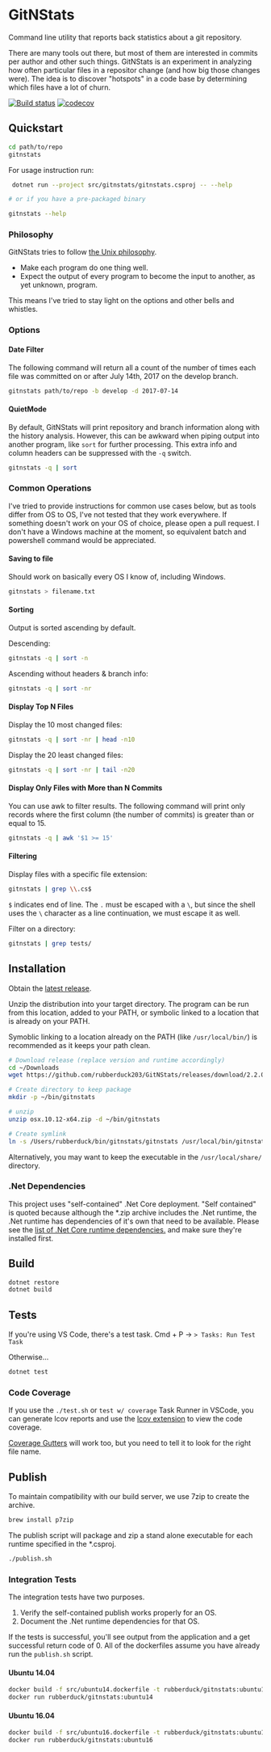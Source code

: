 # GitNStats

Command line utility that reports back statistics about a git repository.

There are many tools out there, but most of them are interested in commits per author and other such things.
GitNStats is an experiment in analyzing how often particular files in a repositor change (and how big those changes were).
The idea is to discover "hotspots" in a code base by determining which files have a lot of churn.

[![Build status](https://ci.appveyor.com/api/projects/status/5ncbrrsob8t44bc5/branch/master?svg=true)](https://ci.appveyor.com/project/Rubberduck/gitnstats/branch/master)
[![codecov](https://codecov.io/gh/rubberduck203/GitNStats/branch/master/graph/badge.svg)](https://codecov.io/gh/rubberduck203/GitNStats)

## Quickstart

```bash
cd path/to/repo
gitnstats
```

For usage instruction run:

```bash
 dotnet run --project src/gitnstats/gitnstats.csproj -- --help

# or if you have a pre-packaged binary

gitnstats --help
```

### Philosophy

GitNStats tries to follow [the Unix philosophy](https://en.wikipedia.org/wiki/Unix_philosophy).

 - Make each program do one thing well.
 - Expect the output of every program to become the input to another, as yet unknown, program.

This means I've tried to stay light on the options and other bells and whistles.

### Options

#### Date Filter

The following command will return all a count of the number of times each file was committed on or after July 14th, 2017 on the develop branch.

```bash
gitnstats path/to/repo -b develop -d 2017-07-14
```

#### QuietMode

By default, GitNStats will print repository and branch information along with the history analysis.
However, this can be awkward when piping output into another program, like `sort` for further processing.
This extra info and column headers can be suppressed with the `-q` switch.

```bash
gitnstats -q | sort
```

### Common Operations

I've tried to provide instructions for common use cases below, but as tools differ from OS to OS,
I've not tested that they work everywhere.
If something doesn't work on your OS of choice, please open a pull request.
I don't have a Windows machine at the moment, so equivalent batch and powershell command would be appreciated.

#### Saving to file

Should work on basically every OS I know of, including Windows.

```bash
gitnstats > filename.txt
```

#### Sorting

Output is sorted ascending by default.

Descending:

```bash
gitnstats -q | sort -n
```

Ascending without headers & branch info:

```bash
gitnstats -q | sort -nr
```

#### Display Top N Files

Display the 10 most changed files:

```bash
gitnstats -q | sort -nr | head -n10
```

Display the 20 least changed files:

```bash
gitnstats -q | sort -nr | tail -n20
```

#### Display Only Files with More than N Commits

You can use awk to filter results.
The following command will print only records where the first column (the number of commits)
is greater than or equal to 15.

```bash
gitnstats -q | awk '$1 >= 15'
```

#### Filtering

Display files with a specific file extension:

```bash
gitnstats | grep \\.cs$
```

`$` indicates end of line.
The `.` must be escaped with a `\`, but since the shell uses the `\` character as a line continuation, we must escape it as well.

Filter on a directory:

```bash
gitnstats | grep tests/
```

## Installation

Obtain the [latest release](https://github.com/rubberduck203/GitNStats/releases/latest).

Unzip the distribution into your target directory.
The program can be run from this location, added to your PATH, 
or symbolic linked to a location that is already on your PATH.

Symoblic linking to a location already on the PATH (like `/usr/local/bin/`) is recommended as it keeps your path clean.

```bash
# Download release (replace version and runtime accordingly)
cd ~/Downloads
wget https://github.com/rubberduck203/GitNStats/releases/download/2.2.0/osx.10.12-x64.zip

# Create directory to keep package
mkdir -p ~/bin/gitnstats

# unzip
unzip osx.10.12-x64.zip -d ~/bin/gitnstats

# Create symlink
ln -s /Users/rubberduck/bin/gitnstats/gitnstats /usr/local/bin/gitnstats
```

Alternatively, you may want to keep the executable in the `/usr/local/share/` directory.

### .Net Dependencies

This project uses "self-contained" .Net Core deployment.
"Self contained" is quoted because although the *.zip archive includes the .Net runtime,
the .Net runtime has dependencies of it's own that need to be available.
Please see the [list of .Net Core runtime dependencies.][dotnet-deps] and make sure they're installed first. 

[dotnet-deps]: https://github.com/dotnet/core/blob/master/Documentation/prereqs.md

## Build

```bash
dotnet restore
dotnet build
```

## Tests

If you're using VS Code, there's a test task.
Cmd + P -> `> Tasks: Run Test Task`

Otherwise...

```bash
dotnet test
```

### Code Coverage

If you use the `./test.sh` or `test w/ coverage` Task Runner in VSCode, you can generate lcov reports and use the [lcov extension](https://marketplace.visualstudio.com/items?itemName=alexdima.vscode-lcov) to view the code coverage.

[Coverage Gutters](https://marketplace.visualstudio.com/items?itemName=ryanluker.vscode-coverage-gutters) will work too, but you need to tell it to look for the right file name.

## Publish

To maintain compatibility with our build server, we use 7zip to create the archive.

```bash
brew install p7zip
```

The publish script will package and zip a stand alone executable for each runtime specified in the *.csproj.

```bash
./publish.sh
```

### Integration Tests

The integration tests have two purposes.

1. Verify the self-contained publish works properly for an OS.
2. Document the .Net runtime dependencies for that OS.

If the tests is successful, you'll see output from the application and a get successful return code of 0.
All of the dockerfiles assume you have already run the `publish.sh` script. 

#### Ubuntu 14.04

```bash
docker build -f src/ubuntu14.dockerfile -t rubberduck/gitnstats:ubuntu14 src
docker run rubberduck/gitnstats:ubuntu14
```

#### Ubuntu 16.04

```bash
docker build -f src/ubuntu16.dockerfile -t rubberduck/gitnstats:ubuntu16 src
docker run rubberduck/gitnstats:ubuntu16
```
